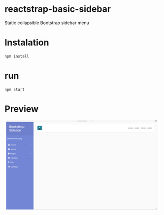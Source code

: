 # reactstrap-basic-sidebar
Static collapsible Bootstrap sidebar menu

# Instalation
```
npm install
```
# run
```
npm start
```
# Preview
<a><img src="/preview.gif"></img></a>
